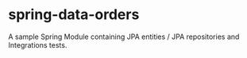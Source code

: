 spring-data-orders
===================
 A sample Spring Module containing JPA entities / JPA repositories and Integrations tests.
